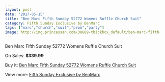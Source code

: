 ```yaml
---
layout: post
date: '2017-05-15'
title: "Ben Marc Fifth Sunday 52772 Womens Ruffle Church Suit"
category: Fifth Sunday Exclusive by BenMarc
tags: ["marc","church","suit","prom","party"]
image: http://img.princessan.com/38689-thickbox_default/ben-marc-fifth-sunday-52772-womens-ruffle-church-suit.jpg
---
```

Ben Marc Fifth Sunday 52772 Womens Ruffle Church Suit

On Sales: **$339.99**
<a href="https://www.princessan.com/en/17917-ben-marc-fifth-sunday-52772-womens-ruffle-church-suit.html"><amp-img layout="responsive" width="600" height="600" src="//img.princessan.com/38689-thickbox_default/ben-marc-fifth-sunday-52772-womens-ruffle-church-suit.jpg" alt="Ben Marc Fifth Sunday 52772 Womens Ruffle Church Suit 0" /></a>
<a href="https://www.princessan.com/en/17917-ben-marc-fifth-sunday-52772-womens-ruffle-church-suit.html"><amp-img layout="responsive" width="600" height="600" src="//img.princessan.com/38690-thickbox_default/ben-marc-fifth-sunday-52772-womens-ruffle-church-suit.jpg" alt="Ben Marc Fifth Sunday 52772 Womens Ruffle Church Suit 1" /></a>

Buy it: [Ben Marc Fifth Sunday 52772 Womens Ruffle Church Suit](https://www.princessan.com/en/17917-ben-marc-fifth-sunday-52772-womens-ruffle-church-suit.html "Ben Marc Fifth Sunday 52772 Womens Ruffle Church Suit")

View more: [Fifth Sunday Exclusive by BenMarc](https://www.princessan.com/en/157- "Fifth Sunday Exclusive by BenMarc")